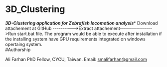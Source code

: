 # 3D_Clustering
*********3D-Clustering application for Zebrafish locomotion analysis**********  Download attachement at GitHub  ---------->Extract attachement---------------->Run start.bat file.  The program would be able to execute after installation if the installing system have GPU requirements integrated on windows opertaing system.                                                                                                                                                                                                                                                                          
#Authorship 

Ali Farhan                                                                                                                                                                                                                                                                                            PhD Fellow, CYCU, Taiwan.
Email: smalifarhan@gmail.com                                                                                                                                                                                                                                            
